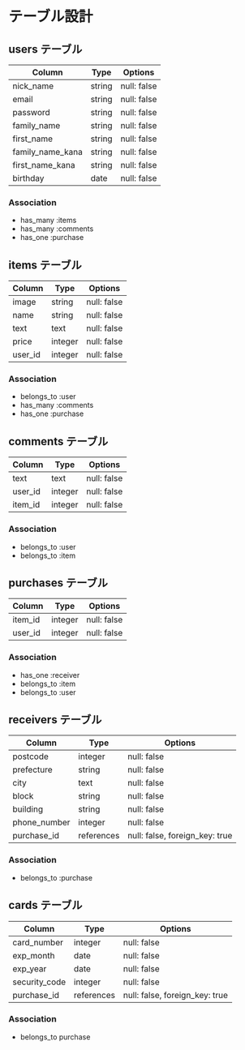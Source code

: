 # テーブル設計


## users テーブル

| Column           | Type   | Options     |
| -----------------| ------ | ----------- |
| nick_name        | string | null: false |
| email            | string | null: false |
| password         | string | null: false |
| family_name      | string | null: false |
| first_name       | string | null: false |
| family_name_kana | string | null: false |
| first_name_kana  | string | null: false |
| birthday         | date   | null: false |

### Association

- has_many :items
- has_many :comments
- has_one :purchase


## items テーブル

| Column             | Type    | Options     |
| ------------------ | ------- | ----------- |
| image              | string  | null: false |
| name               | string  | null: false |
| text               | text    | null: false |
| price              | integer | null: false |
| user_id            | integer | null: false |

### Association

- belongs_to :user
- has_many :comments
- has_one :purchase


## comments テーブル

| Column  | Type    | Options     |
| ------- | ------- | ----------- |
| text    | text    | null: false |
| user_id | integer | null: false |
| item_id | integer | null: false |

### Association

- belongs_to :user
- belongs_to :item


## purchases テーブル

| Column  | Type    | Options     |
| ------- | ------- | ----------- |
| item_id | integer | null: false |
| user_id | integer | null: false |

### Association

- has_one :receiver
- belongs_to :item
- belongs_to :user

## receivers テーブル

| Column       | Type       | Options                        |
| ------------ | ---------- | ------------------------------ |
| postcode     | integer    | null: false                    |
| prefecture   | string     | null: false                    |
| city         | text       | null: false                    |
| block        | string     | null: false                    |
| building     | string     | null: false                    |
| phone_number | integer    | null: false                    |
| purchase_id  | references | null: false, foreign_key: true |


### Association

- belongs_to :purchase

## cards テーブル

| Column        | Type       | Options                        |
| ------------- | ---------- | ------------------------------ |
| card_number   | integer    | null: false                    |
| exp_month     | date       | null: false                    |
| exp_year      | date       | null: false                    |
| security_code | integer    | null: false                    |
| purchase_id   | references | null: false, foreign_key: true |



### Association

- belongs_to purchase
